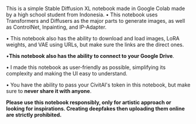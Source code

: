 This is a simple Stable Diffusion XL notebook made in Google Colab made by a high school student from Indonesia.
• This notebook uses Transformers and Diffusers as the major parts to generate images, as well as ControlNet, Inpainting, and IP-Adapter.

• This notebook also has the ability to download and load images, LoRA weights, and VAE using URLs, but make sure the links are the direct ones.

•**This notebook also has the ability to connect to your Google Drive**. 

• I made this notebook as user-friendly as possible, simplifying its complexity and making the UI easy to understand.

• You have the ability to pass your CivitAI's token in this notebook, but make sure to **never share it with anyone**.

**Please use this notebook responsibly, only for artistic approach or looking for inspirations. Creating deepfakes then uploading them online are strictly prohibited.**
